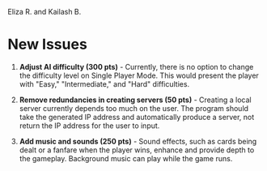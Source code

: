 Eliza R. and Kailash B.

New Issues
==========
1. **Adjust AI difficulty (300 pts)** - Currently, there is no option to change the difficulty level on Single Player Mode. This would present the player with "Easy," "Intermediate," and "Hard" difficulties.

2. **Remove redundancies in creating servers (50 pts)** - Creating a local server
currently depends too much on the user. The program should take the generated IP address and automatically produce a server, not
return the IP address for the user to input.

3. **Add music and sounds (250 pts)** - Sound effects, such as cards being dealt or a fanfare when the player wins, enhance and provide depth to the gameplay. 
Background music can play while the game runs.

